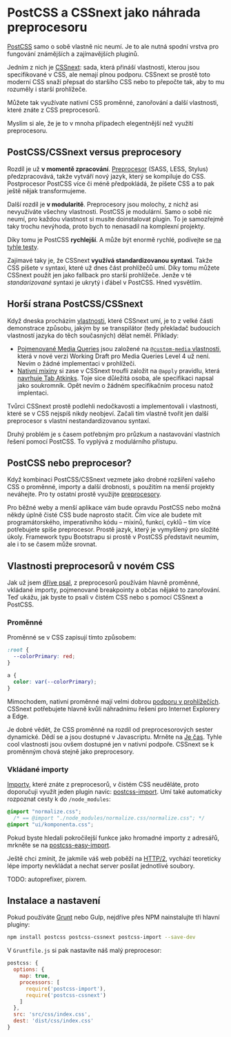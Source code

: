 # PostCSS a CSSnext jako náhrada preprocesoru

[PostCSS](http://postcss.org/) samo o sobě vlastně nic neumí. Je to ale nutná spodní vrstva pro fungování známějších a zajímavějších pluginů. 

Jedním z nich je [CSSnext](http://cssnext.io/): sada, která přináší vlastnosti, kterou jsou specifikované v CSS, ale nemají plnou podporu. CSSnext se prostě toto moderní CSS snaží přepsat do staršího CSS nebo to přepočte tak, aby to mu rozuměly i starší prohlížeče.

Můžete tak využívate nativní CSS proměnné, zanořování a další vlastnosti, které znáte z CSS preprocesorů.

Myslím si ale, že je to v mnoha případech elegentnější než využití preprocesoru. 

## PostCSS/CSSnext versus preprocesory

Rozdíl je už **v momentě zpracování**. [Preprocesor](http://www.vzhurudolu.cz/blog/12-css-preprocesory-1) (SASS, LESS, Stylus) předzpracovává, takže vytváří nový jazyk, který se kompiluje do CSS. Postprocesor PostCSS více či méně předpokládá, že píšete CSS a to pak ještě nějak transformujeme.

Další rozdíl je **v modularitě**. Preprocesory jsou molochy, z nichž asi nevyužíváte všechny vlastnosti. PostCSS je modulární. Samo o sobě nic neumí, pro každou vlastnost si musíte doinstalovat plugin. To je samozřejmě taky trochu nevýhoda, proto bych to nenasadil na komplexní projekty.

Díky tomu je PostCSS **rychlejší**. A může být enormě rychlé, podívejte se [na tyhle testy](https://github.com/postcss/benchmark).

Zajímavé taky je, že CSSnext **využívá standardizovanou syntaxi**. Takže CSS píšete v syntaxi, které už dnes část prohlížečů umí. Díky tomu můžete CSSnext použít jen jako fallback pro starší prohlížeče. Jenže v té *standarizované* syntaxi je ukrytý i ďábel v PostCSS. Hned vysvětlím.

## Horší strana PostCSS/CSSnext 

Když dneska procházím [vlastnosti](http://cssnext.io/features/), které CSSnext umí, je to z velké části demonstrace způsobu, jakým by se transpilátor (tedy překladač budoucích vlastností jazyka do těch současných) dělat neměl. Příklady:

- [Pojmenované Media Queries](http://cssnext.io/features/#custom-media-queries) jsou založené na [`@custom-media` vlastnosti](https://www.w3.org/TR/2016/WD-mediaqueries-4-20160126/#custom-mq), která v nové verzi Working Draft pro Media Queries Level 4 už není. Nevím o žádné implementaci v prohlížeči.
- [Nativní mixiny](http://cssnext.io/features/#custom-properties-set-apply) si zase v CSSnext troufli založit na `@apply` pravidlu, která [navrhuje Tab Atkinks](http://tabatkins.github.io/specs/css-apply-rule/). Toje sice důležitá osoba, ale specifikaci napsal jako soukromník. Opět nevím o žádném specifikačním procesu natož implentaci.

Tvůrci CSSnext prostě podlehli nedočkavosti a implementovali i vlastnosti, které se v CSS nejspíš nikdy neobjeví. Začali tím vlastně tvořit jen další preprocesor s vlastní nestandardizovanou syntaxí.

Druhý problém je s časem potřebným pro průzkum a nastavování vlastních řešení pomocí PostCSS. To vyplývá z modulárního přístupu.

## PostCSS nebo preprocesor?

Když kombinaci PostCSS/CSSnext vezmete jako drobné rozšíření vašeho CSS o proměnné, importy a další drobnosti, s použitím na menší projekty neváhejte. Pro ty ostatní prostě využijte [preprocesory](http://www.vzhurudolu.cz/blog/12-css-preprocesory-1). 

Pro běžné weby a menší aplikace vám bude opravdu PostCSS nebo možná někdy úplně čisté CSS bude naprosto stačit. Čím více ale budete mít programátorského, imperativního kódu – mixinů, funkcí, cyklů – tím více potřebujete spíše preprocesor. Prostě jazyk, který je vymyšlený pro složité úkoly. Framework typu Bootstrapu si prostě v PostCSS představit neumím, ale i to se časem může srovnat.

## Vlastnosti preprocesorů v novém CSS

Jak už jsem [dříve psal](http://www.vzhurudolu.cz/blog/34-css-postprocessing), z preprocesorů používám hlavně proměnné, vkládané importy, pojmenované breakpointy a občas nějaké to zanořování. Teď ukážu, jak byste to psali v čistém CSS nebo s pomocí CSSnext a PostCSS.

### Proměnné

Proměnné se v CSS zapisují tímto způsobem:

```css
:root {
  --colorPrimary: red;
}

a {
  color: var(--colorPrimary);
}
```

Mimochodem, nativní proměnné mají velmi dobrou [podporu v prohlížečích](http://caniuse.com/#feat=css-variables). CSSnext potřebujete hlavně kvůli náhradnímu řešení pro Internet Explorery a Edge.

Je dobré vědět, že CSS proměnné na rozdíl od preprocesorových sester dynamické. Dědí se a jsou dostupné v Javascriptu. Mrněte na [Je čas](http://jecas.cz/var). Tyhle cool vlastnosti jsou ovšem dostupné jen v nativní podpoře. CSSnext se k proměnným chová stejně jako preprocesory.


### Vkládané importy

[Importy](http://www.vzhurudolu.cz/blog/13-css-preprocesory-2#import), které znáte z preprocesorů, v čistém CSS neuděláte, proto doporučuji využít jeden plugin navíc: [postcss-import](https://github.com/postcss/postcss-import). Umí také automaticky rozpoznat cesty k do `/node_modules`:

```css
@import "normalize.css"; 
  /* == @import "./node_modules/normalize.css/normalize.css"; */
@import "ui/komponenta.css";
```

Pokud byste hledali pokročilejší funkce jako hromadné importy z adresářů, mrkněte se na [postcss-easy-import](https://github.com/trysound/postcss-easy-import).

Ještě chci zmínit, že jakmile váš web poběží na [HTTP/2](http-2.md), vychází teoreticky lépe importy nevkládat a nechat server posílat jednotlivé soubory. 

TODO: autoprefixer, pixrem.


## Instalace a nastavení

Pokud používáte [Grunt](grunt.md) nebo Gulp, nejdříve přes NPM nainstalujte tři hlavní pluginy:

```bash
npm install postcss postcss-cssnext postcss-import --save-dev
```

V `Gruntfile.js` si pak nastavíte náš malý preprocesor:

```javascript
postcss: {
  options: {
    map: true,
    processors: [
      require('postcss-import'),
      require('postcss-cssnext')
    ]
  },
  src: 'src/css/index.css',
  dest: 'dist/css/index.css'
}
```
